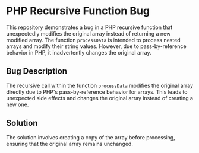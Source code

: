 # PHP Recursive Function Bug

This repository demonstrates a bug in a PHP recursive function that unexpectedly modifies the original array instead of returning a new modified array. The function `processData` is intended to process nested arrays and modify their string values. However, due to pass-by-reference behavior in PHP, it inadvertently changes the original array.

## Bug Description

The recursive call within the function `processData` modifies the original array directly due to PHP's pass-by-reference behavior for arrays.  This leads to unexpected side effects and changes the original array instead of creating a new one.

## Solution

The solution involves creating a copy of the array before processing, ensuring that the original array remains unchanged.